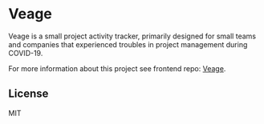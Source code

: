 # Veage

Veage is a small project activity tracker, primarily designed for small teams and companies that experienced troubles in project management during COVID-19.

For more information about this project see frontend repo: [Veage](https://github.com/VladimirSiv/Veage).

## License

MIT
